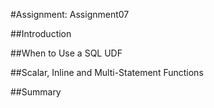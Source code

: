 #Assignment:	Assignment07

##Introduction

##When to Use a SQL UDF

##Scalar, Inline and Multi-Statement Functions

##Summary
